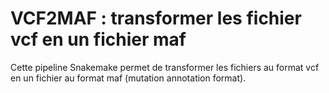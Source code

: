 # VCF2MAF : transformer les fichier vcf en un fichier maf

Cette pipeline Snakemake permet de transformer les fichiers au format vcf en un fichier au format maf (mutation annotation format).


